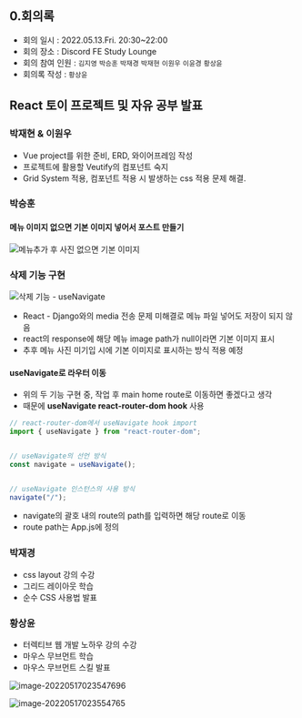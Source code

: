 ## 0.회의록

- 회의 일시 : 2022.05.13.Fri. 20:30~22:00
- 회의 장소 : Discord FE Study Lounge
- 회의 참여 인원 : `김지영` `박승훈` `박재경` `박재현` `이원우` `이윤경` `황상윤`
- 회의록 작성 : `황상윤`





## React 토이 프로젝트 및 자유 공부 발표

### 박재현 & 이원우

- Vue project를 위한 준비, ERD, 와이어프레임 작성
- 프로젝트에 활용할 Veutify의 컴포넌트 숙지
- Grid System 적용, 컴포넌트 적용 시 발생하는 css 적용 문제 해결.





### 박승훈

#### 메뉴 이미지 없으면 기본 이미지 넣어서 포스트 만들기

![메뉴추가 후 사진 없으면 기본 이미지](https://user-images.githubusercontent.com/86189596/168461729-5f197bba-c4b3-4a34-8c24-60292ce168d5.gif)



### 삭제 기능 구현

![삭제 기능 - useNavigate](https://user-images.githubusercontent.com/86189596/168461730-acf624d1-fc2c-4491-b794-d3fa5cde983e.gif)

- React - Django와의 media 전송 문제 미해결로 메뉴 파일 넣어도 저장이 되지 않음
- react의 response에 해당 메뉴 image path가 null이라면 기본 이미지 표시
- 추후 메뉴 사진 미기입 시에 기본 이미지로 표시하는 방식 적용 예정



#### useNavigate로 라우터 이동

- 위의 두 기능 구현 중, 작업 후 main home route로 이동하면 좋겠다고 생각
- 때문에 **useNavigate react-router-dom hook** 사용



```javascript
// react-router-dom에서 useNavigate hook import
import { useNavigate } from "react-router-dom";


// useNavigate의 선언 방식
const navigate = useNavigate();


// useNavigate 인스턴스의 사용 방식
navigate("/");
```

- navigate의 괄호 내의 route의 path를 입력하면 해당 route로 이동
- route path는 App.js에 정의





### 박재경

- css layout 강의 수강
- 그리드 레이아웃 학습
- 순수 CSS 사용법 발표





### 황상윤

- 터렉티브 웹 개발 노하우 강의 수강
- 마우스 무브먼트 학습
- 마우스 무브먼트 스킬 발표

![image-20220517023547696](https://raw.githubusercontent.com/shrewslampe/image_sever/master/img/image-20220517023547696.png)

![image-20220517023554765](https://raw.githubusercontent.com/shrewslampe/image_sever/master/img/image-20220517023554765.png)